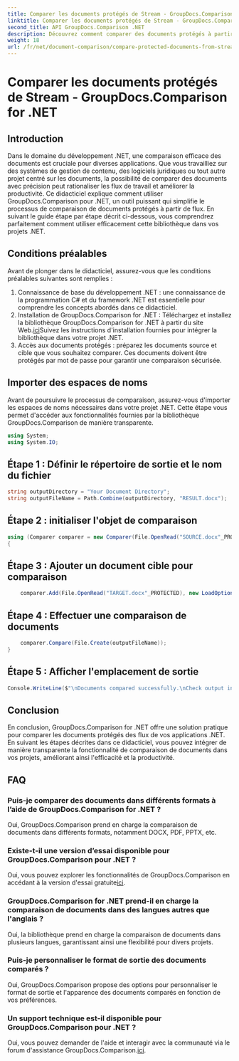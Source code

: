```yaml
---
title: Comparer les documents protégés de Stream - GroupDocs.Comparison for .NET
linktitle: Comparer les documents protégés de Stream - GroupDocs.Comparison for .NET
second_title: API GroupDocs.Comparison .NET
description: Découvrez comment comparer des documents protégés à partir de flux à l'aide de GroupDocs.Comparison for .NET. Rationalisez votre processus de comparaison de documents sans effort.
weight: 18
url: /fr/net/document-comparison/compare-protected-documents-from-stream/
---
```


# Comparer les documents protégés de Stream - GroupDocs.Comparison for .NET

## Introduction
Dans le domaine du développement .NET, une comparaison efficace des documents est cruciale pour diverses applications. Que vous travailliez sur des systèmes de gestion de contenu, des logiciels juridiques ou tout autre projet centré sur les documents, la possibilité de comparer des documents avec précision peut rationaliser les flux de travail et améliorer la productivité. Ce didacticiel explique comment utiliser GroupDocs.Comparison pour .NET, un outil puissant qui simplifie le processus de comparaison de documents protégés à partir de flux. En suivant le guide étape par étape décrit ci-dessous, vous comprendrez parfaitement comment utiliser efficacement cette bibliothèque dans vos projets .NET.
## Conditions préalables
Avant de plonger dans le didacticiel, assurez-vous que les conditions préalables suivantes sont remplies :
1. Connaissance de base du développement .NET : une connaissance de la programmation C# et du framework .NET est essentielle pour comprendre les concepts abordés dans ce didacticiel.
2.  Installation de GroupDocs.Comparison for .NET : Téléchargez et installez la bibliothèque GroupDocs.Comparison for .NET à partir du site Web.[ici](https://releases.groupdocs.com/comparison/net/)Suivez les instructions d'installation fournies pour intégrer la bibliothèque dans votre projet .NET.
3. Accès aux documents protégés : préparez les documents source et cible que vous souhaitez comparer. Ces documents doivent être protégés par mot de passe pour garantir une comparaison sécurisée.

## Importer des espaces de noms
Avant de poursuivre le processus de comparaison, assurez-vous d'importer les espaces de noms nécessaires dans votre projet .NET. Cette étape vous permet d'accéder aux fonctionnalités fournies par la bibliothèque GroupDocs.Comparison de manière transparente.

```csharp
using System;
using System.IO;
```

## Étape 1 : Définir le répertoire de sortie et le nom du fichier
```csharp
string outputDirectory = "Your Document Directory";
string outputFileName = Path.Combine(outputDirectory, "RESULT.docx");
```
## Étape 2 : initialiser l'objet de comparaison
```csharp
using (Comparer comparer = new Comparer(File.OpenRead("SOURCE.docx"_PROTECTED), new LoadOptions() { Password = "1234" }))
{
```
## Étape 3 : Ajouter un document cible pour comparaison
```csharp
    comparer.Add(File.OpenRead("TARGET.docx"_PROTECTED), new LoadOptions() { Password = "5678" });
```
## Étape 4 : Effectuer une comparaison de documents
```csharp
    comparer.Compare(File.Create(outputFileName));
}
```
## Étape 5 : Afficher l'emplacement de sortie
```csharp
Console.WriteLine($"\nDocuments compared successfully.\nCheck output in {Directory.GetCurrentDirectory()}.");
```

## Conclusion
En conclusion, GroupDocs.Comparison for .NET offre une solution pratique pour comparer les documents protégés des flux de vos applications .NET. En suivant les étapes décrites dans ce didacticiel, vous pouvez intégrer de manière transparente la fonctionnalité de comparaison de documents dans vos projets, améliorant ainsi l'efficacité et la productivité.
## FAQ
### Puis-je comparer des documents dans différents formats à l’aide de GroupDocs.Comparison for .NET ?
Oui, GroupDocs.Comparison prend en charge la comparaison de documents dans différents formats, notamment DOCX, PDF, PPTX, etc.
### Existe-t-il une version d’essai disponible pour GroupDocs.Comparison pour .NET ?
 Oui, vous pouvez explorer les fonctionnalités de GroupDocs.Comparison en accédant à la version d'essai gratuite[ici](https://releases.groupdocs.com/).
### GroupDocs.Comparison for .NET prend-il en charge la comparaison de documents dans des langues autres que l'anglais ?
Oui, la bibliothèque prend en charge la comparaison de documents dans plusieurs langues, garantissant ainsi une flexibilité pour divers projets.
### Puis-je personnaliser le format de sortie des documents comparés ?
Oui, GroupDocs.Comparison propose des options pour personnaliser le format de sortie et l'apparence des documents comparés en fonction de vos préférences.
### Un support technique est-il disponible pour GroupDocs.Comparison pour .NET ?
 Oui, vous pouvez demander de l'aide et interagir avec la communauté via le forum d'assistance GroupDocs.Comparison.[ici](https://forum.groupdocs.com/c/comparison/12).